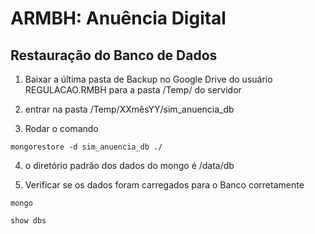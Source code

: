 # ARMBH: Anuência Digital 

## Restauração do Banco de Dados

1) Baixar a última pasta de Backup no Google Drive do usuário REGULACAO.RMBH para a pasta /Temp/ do servidor

2) entrar na pasta /Temp/XXmêsYY/sim_anuencia_db

3) Rodar o comando 
```
mongorestore -d sim_anuencia_db ./
```

4) o diretório padrão dos dados do mongo é
/data/db

5) Verificar se os dados foram carregados para o Banco corretamente

```
mongo
```
```
show dbs
```

